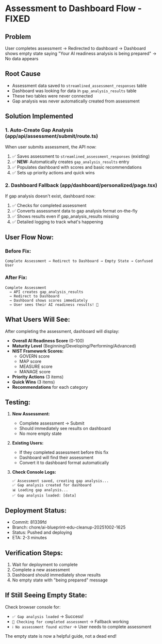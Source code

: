 # Assessment to Dashboard Flow - FIXED

## Problem
User completes assessment → Redirected to dashboard → Dashboard shows empty state saying "Your AI readiness analysis is being prepared" → No data appears

## Root Cause
- Assessment data saved to `streamlined_assessment_responses` table
- Dashboard was looking for data in `gap_analysis_results` table
- These two tables were never connected
- Gap analysis was never automatically created from assessment

## Solution Implemented

### 1. Auto-Create Gap Analysis (app/api/assessment/submit/route.ts)
When user submits assessment, the API now:
1. ✅ Saves assessment to `streamlined_assessment_responses` (existing)
2. ✅ **NEW:** Automatically creates `gap_analysis_results` entry
3. ✅ Populates dashboard with scores and basic recommendations
4. ✅ Sets up priority actions and quick wins

### 2. Dashboard Fallback (app/dashboard/personalized/page.tsx)
If gap analysis doesn't exist, dashboard now:
1. ✅ Checks for completed assessment
2. ✅ Converts assessment data to gap analysis format on-the-fly
3. ✅ Shows results even if gap_analysis_results missing
4. ✅ Detailed logging to track what's happening

## User Flow Now:

### Before Fix:
```
Complete Assessment → Redirect to Dashboard → Empty State → Confused User
```

### After Fix:
```
Complete Assessment 
  → API creates gap_analysis_results
  → Redirect to Dashboard 
  → Dashboard shows scores immediately
  → User sees their AI readiness results! 🎉
```

## What Users Will See:

After completing the assessment, dashboard will display:
- **Overall AI Readiness Score** (0-100)
- **Maturity Level** (Beginning/Developing/Performing/Advanced)
- **NIST Framework Scores:**
  - GOVERN score
  - MAP score  
  - MEASURE score
  - MANAGE score
- **Priority Actions** (3 items)
- **Quick Wins** (3 items)
- **Recommendations** for each category

## Testing:

1. **New Assessment:**
   - Complete assessment → Submit
   - Should immediately see results on dashboard
   - No more empty state

2. **Existing Users:**
   - If they completed assessment before this fix
   - Dashboard will find their assessment
   - Convert it to dashboard format automatically

3. **Check Console Logs:**
   ```
   ✅ Assessment saved, creating gap analysis...
   ✅ Gap analysis created for dashboard
   📊 Loading gap analysis...
   ✅ Gap analysis loaded: [data]
   ```

## Deployment Status:

- Commit: 81339fd
- Branch: chore/ai-blueprint-edu-cleanup-20251002-1625
- Status: Pushed and deploying
- ETA: 2-3 minutes

## Verification Steps:

1. Wait for deployment to complete
2. Complete a new assessment
3. Dashboard should immediately show results
4. No empty state with "being prepared" message

## If Still Seeing Empty State:

Check browser console for:
- `✅ Gap analysis loaded` → Success!
- `🔄 Checking for completed assessment` → Fallback working
- `ℹ️ No assessment found either` → User needs to complete assessment

The empty state is now a helpful guide, not a dead end!